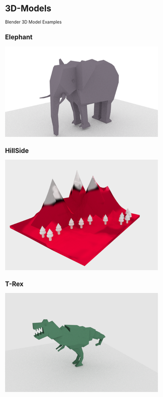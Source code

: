 # 3D-Models
Blender 3D Model Examples

## Elephant
![elephant_sample](elephant/sample.png)

## HillSide
![hillside_sample](hillside/sample.png)

## T-Rex
![trex_sample](t-rex/sample.png)
